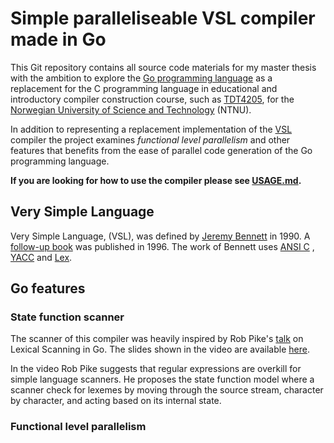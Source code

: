 # Simple paralleliseable VSL compiler made in Go

This Git repository contains all source code materials for my master thesis
with the ambition to explore the [Go programming language](https://go.dev/) 
as a replacement for the C programming language in educational and 
introductory compiler construction course, such as [TDT4205](https://www.ntnu.edu/studies/courses/TDT4205), 
for the [Norwegian University of Science and Technology](https://www.ntnu.no) (NTNU).

In addition to representing a replacement implementation of the [VSL](http://www.jeremybennett.com/publications/index.html) 
compiler the project examines *functional level parallelism* and other 
features that benefits from the ease of parallel code generation of the 
Go programming language.

**If you are looking for how to use the compiler please see 
[USAGE.md](usage.md).**

## Very Simple Language
Very Simple Language, (VSL), was defined by [Jeremy Bennett](http://www.jeremybennett.com/publications/index.html) 
in 1990. A [follow-up book](https://isbnsearch.org/isbn/9780077092214) 
was published in 1996. The work of Bennett uses [ANSI C](https://en.wikipedia.org/wiki/ANSI_C)
, [YACC](https://en.wikipedia.org/wiki/Yacc) 
and [Lex](https://en.wikipedia.org/wiki/Lex_(software)).

## Go features

### State function scanner
The scanner of this compiler was heavily inspired by Rob Pike's 
[talk](https://www.youtube.com/watch?v=HxaD_trXwRE) on Lexical Scanning in Go.
The slides shown in the video are available [here](https://talks.golang.org/2011/lex.slide#1).

In the video Rob Pike suggests that regular expressions are overkill for simple 
language scanners. He proposes the state function model where a scanner check for lexemes
by moving through the source stream, character by character, and acting based on
its internal state.


### Functional level parallelism
